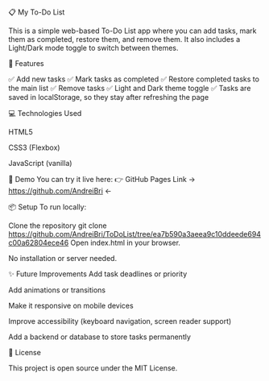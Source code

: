 📋 My To-Do List

This is a simple web-based To-Do List app where you can add tasks, mark them as completed, restore them, and remove them.
It also includes a Light/Dark mode toggle to switch between themes.

🚀 Features

✅ Add new tasks
✅ Mark tasks as completed
✅ Restore completed tasks to the main list
✅ Remove tasks
✅ Light and Dark theme toggle
✅ Tasks are saved in localStorage, so they stay after refreshing the page

💻 Technologies Used

HTML5

CSS3 (Flexbox)

JavaScript (vanilla)

🌙 Demo
You can try it live here:
👉 GitHub Pages Link → https://github.com/AndreiBri ←

📦 Setup
To run locally:

Clone the repository
git clone https://github.com/AndreiBri/ToDoList/tree/ea7b590a3aeea9c10ddeede694c00a62804ece46
Open index.html in your browser.

No installation or server needed.

✨ Future Improvements
Add task deadlines or priority

Add animations or transitions

Make it responsive on mobile devices

Improve accessibility (keyboard navigation, screen reader support)

Add a backend or database to store tasks permanently

📄 License

This project is open source under the MIT License.
